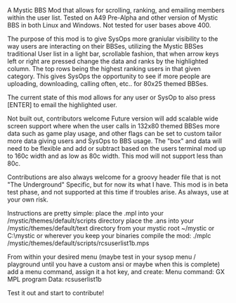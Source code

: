 A Mystic BBS Mod that allows for scrolling, ranking, and emailing members within the user list. Tested on A49 Pre-Alpha and other version of Mystic BBS in both Linux and Windows. Not tested for user bases above 400.

The purpose of this mod is to give SysOps more graniular visibility to the way users are interacting on their BBSes, utilizing the Mystic BBSes traditional User list in a light bar, scrollable fashion, that when arrow keys left or right are pressed change the data and ranks by the highlighted column. The top rows being the highest ranking users in that given category. This gives SysOps the opportunity to see if more people are uploading, downloading, calling often, etc.. for 80x25 themed BBSes.

The current state of this mod allows for any user or SysOp to also press [ENTER] to email the highlighted user.

Not built out, contributors welcome Future version will add scalable wide screen support where when the user calls in 132x80 themed BBSes more data such as game play usage, and other flags can be set to custom tailor more data giving users and SysOps to BBS usage. The "box" and data will need to be flexible and add or subtract based on the users terminal mod up to 160c width and as low as 80c width. This mod will not support less than 80c.

Contributions are also always welcome for a groovy header file that is not "The Underground" Specific, but for now its what I have. This mod is in beta test phase, and not supported at this time if troubles arise. As always, use at your own risk.

Instructions are pretty simple:
place the .mpl into your /mystic/themes/default/scripts directory
place the .ans into your /mystic/themes/default/text directory
from your mystic root ~/mystic or C:\mystic or wherever you keep your binaries compile the mod:
./mplc /mystic/themes/default/scripts/rcsuserlist1b.mps 

From within your desired menu (maybe test in your sysop menu / playground until you have a custom ansi or maybe when this is complete) add a menu command,
assign it a hot key, and create:
Menu command: GX MPL program
Data: rcsuserlist1b

Test it out and start to contribute!
